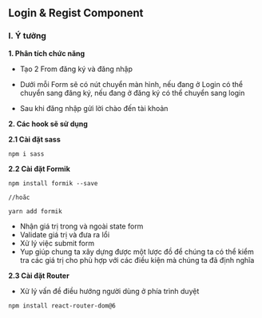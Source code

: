 ## Login & Regist Component

### I. Ý tưởng

**1. Phân tích chức năng**

-   Tạo 2 From đăng ký và đăng nhập

-   Dưới mỗi Form sẽ có nút chuyển màn hình, nếu đang ở Login có thể chuyển sang đăng ký, nếu đang ở đăng ký có thể chuyển sang login

-   Sau khi đăng nhập gửi lời chào đến tài khoản 

**2. Các hook sẽ sử dụng**

**2.1 Cài đặt sass**

  ```
  npm i sass
  ```

**2.2 Cài đặt Formik**

  ```
  npm install formik --save
 
  //hoăc
   
  yarn add formik
  ```
  + Nhận giá trị trong và ngoài state form
  + Validate giá trị và đưa ra lổi
  + Xử lý việc submit form
  + Yup giúp chung ta xây dựng được một lược đồ để chúng ta có thể kiểm tra các giá trị cho phù hợp với các điều kiện mà chúng ta đã định nghĩa
    
**2.3 Cài đặt Router**

  - Xử lý vấn đề điều hướng người dùng ở phía trình duyệt
    
  ```
  npm install react-router-dom@6
  ```

